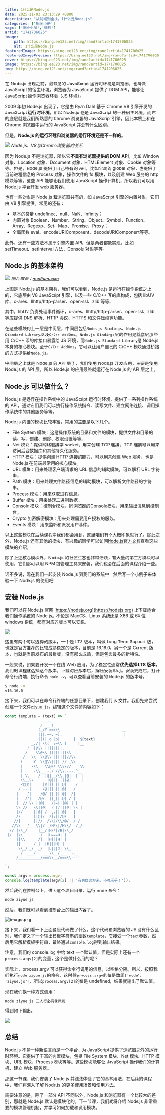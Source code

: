 ```yaml
---
title: 1什么是Node.js
date: 2025-11-03 23:13:29 +0800
description: "从前端到全栈，1什么是Node.js"
categories: ['掘金小册']
tags: ['掘金小册','课程']
artid: "1741706025"
image:
    path: https://bing.ee123.net/img/rand?artid=1741706025
    alt: 1什么是Node.js
featuredImage: https://bing.ee123.net/img/rand?artid=1741706025
featuredImagePreview: https://bing.ee123.net/img/rand?artid=1741706025
cover: https://bing.ee123.net/img/rand?artid=1741706025
image: https://bing.ee123.net/img/rand?artid=1741706025
img: https://bing.ee123.net/img/rand?artid=1741706025
---
```


在 Node.js 出现之前，最常见的 JavaScript 运行时环境是浏览器，也叫做 JavaScript 的宿主环境。浏览器为 JavaScript 提供了 DOM API，能够让 JavaScript 操作浏览器环境（JS 环境）。

2009 年初 Node.js 出现了，它是由 Ryan Dahl 基于 Chrome V8 引擎开发的 JavaScript **运行时环境**，所以 Node.js 也是 JavaScript  的一种宿主环境。而它的底层就是我们所熟悉的 Chrome 浏览器的 JavaScript 引擎，因此本质上和在 Chrome 浏览器中运行的 JavaScript 并没有什么区别。

但是，**Node.js 的运行环境和浏览器的运行环境还是不一样的**。

![](https://p.ssl.qhimg.com/t01072a67f1315ec168.jpg)
_Node.js、V8与Chrome浏览器的关系_

因为 Node.js 不是浏览器，所以它**不具有浏览器提供的 DOM API**，比如 Window 对象、Location 对象、Document 对象、HTMLElement 对象、Cookie 对象等等。但是，Node.js 提供了自己特有的 API，比如全局的 global 对象，也提供了当前进程信息的 Process 对象，操作文件的 fs 模块，以及创建 Web 服务的 http 模块等等。这些 API 能够让我们使用 JavaScript 操作计算机，所以我们可以用 Node.js 平台开发 web 服务器。

也有一些对象是 Node.js 和浏览器共有的，如 JavaScript 引擎的内置对象，它们由 V8 引擎提供。常见的还有：
- 基本的常量 undefined、null、NaN、Infinity；
- 内置对象 Boolean、Number、String、Object、Symbol、Function、Array、Regexp、Set、Map、Promise、Proxy；
- 全局函数 eval、encodeURIComponent、decodeURIComponent等等。

此外，还有一些方法不属于引擎内置 API，但是两者都能实现，比如 setTimeout、setInterval 方法，Console 对象等等。

## Node.js 的基本架构

![](https://p.ssl.qhimg.com/t01bdaf1234dcdbef5c.jpg)
_图片来源：[medium.com](https://medium.com/@chathuranga94/nodejs-architecture-concurrency-model-f71da5f53d1d)_

上图是 Node.js 的基本架构，我们可以看到，Node.js 是运行在操作系统之上的，它底层由 V8 JavaScript 引擎，以及一些 C/C++ 写的库构成，包括 libUV 库、c-ares、llhttp/http-parser、open-ssl、zlib 等等。

其中，libUV 负责处理事件循环，c-ares、llhttp/http-parser、open-ssl、zlib 等库提供 DNS 解析、HTTP 协议、HTTPS 和文件压缩等功能。

在这些模块的上一层是中间层，中间层包括`Node.js Bindings`、`Node.js Standard Library`以及`C/C++ AddOns`。`Node.js Bindings`层的作用是将底层那些用 C/C++ 写的库接口暴露给 JS 环境，而`Node.js Standard Library`是 Node.js 本身的核心模块。至于`C/C++ AddOns`，它可以让用户自己的 C/C++ 模块通过桥接的方式提供给`Node.js`。

中间层之上就是 Node.js 的 API 层了，我们使用 Node.js 开发应用，主要是使用 Node.js 的 API 层，所以 Node.js 的应用最终就运行在 Node.js 的 API 层之上。

## Node.js 可以做什么？

Node.js 是运行在操作系统中的 JavaScript 运行时环境，提供了一系列操作系统的 API，通过它们我们可以执行操作系统指令、读写文件、建立网络连接、调用操作系统中的其他服务等等。

Node.js 内置的模块比较丰富，常用的主要是以下几个。

- File System 模块：这是操作系统的目录和文件的模块，提供文件和目录的读、写、创建、删除、权限设置等等。
- Net 模块：提供网络套接字 socket，用来创建 TCP 连接，TCP 连接可以用来访问后台数据库和其他持久化服务。
- HTTP 模块：提供创建 HTTP 连接的能力，可以用来创建 Web 服务，也是 Node.js 在前端最常用的核心模块。
- URL 模块：用来处理客户端请求的 URL 信息的辅助模块，可以解析 URL 字符串。
- Path 模块：用来处理文件路径信息的辅助模块，可以解析文件路径的字符串。
- Process 模块：用来获取进程信息。
- Buffer 模块：用来处理二进制数据。
- Console 模块：控制台模块，同浏览器的Console模块，用来输出信息到控制台。
- Crypto 加密解密模块：用来处理需要用户授权的服务。
- Events 模块：用来监听和派发用户事件。

以上这些模块在后续课程中我们都会用到，这里咱们有个大概印象就行了。除此之外，Node.js 还有其他的模块，有兴趣的同学可以访问[Node.js官方文档](https://nodejs.org/dist/latest-v6.x/docs/api/http.html)查看这些模块的介绍。

除了上述核心模块外，Node.js 的社区生态也非常活跃，有大量的第三方模块可以使用，它们都可以用 NPM 包管理工具来安装，我们也会在后面的课程介绍一些。

话不多说，现在我们一起安装 Node.js 到我们的系统中，然后写一个小例子来体验一下 Node.js 的使用吧!

## 安装 Node.js

我们可以在 Node.js 官网 [https://nodejs.org](https://nodejs.org) 上下载适合我们操作系统的 Node.js。不论是 MacOS、Linux 系统还是 X86 或 64 位 windows 系统，都有对应的版本可以安装。

![](https://p1-juejin.byteimg.com/tos-cn-i-k3u1fbpfcp/b3b9879db87845c59370b3734b6dcf13~tplv-k3u1fbpfcp-watermark.image?)

这里有两个可以选择的版本，一个是 LTS 版本，叫做 Long Term Support 版，也就是官方推荐的比较成熟稳定的版本，目前是 16.16.0。另一个是 Current 版本，也就是当前发布的最新版，没有那么成熟，但是包含最多的新特性。

一般来说，如果要开发一个在线 Web 应用，为了稳定性通常**优先选择 LTS 版本**，我们的课程就选择这个版本。下载对应版本后，解压安装即可。安装完成后，打开命令行终端，执行命令 `node -v`，可以查看当前安装的 Node.js 的版本号。

```bash
$ node -v
v16.16.0
```

接下来，我们可以在命令行终端的任意目录下，创建我们 js 文件。我们先来尝试创建一个文件`ziyue.js`。编辑这个文件的内容如下：

```js
const template = (text) => `
                 __._                                   
                / ___)_                                 
               (_/Y ===\\                            __ 
               |||.==. =).                            | 
               |((| o |p|      |  ${text}
            _./| \\(  /=\\ )     |__                    
          /  |@\\ ||||||||.                             
         /    \\@\\ ||||||||\\                          
        /   \\  \\@\\ ||||||//\\                        
       (     Y  \\@\\|||| // _\\                        
       |    -\\   \\@\\ \\\\//    \\                    
       |     -\\__.-./ //\\.---.^__                        
       | \\    /  |@|__/\\_|@|  |  |                         
       \\__\\      |@||| |||@|     |                    
       <@@@|     |@||| |||@|    /                       
      / ---|     /@||| |||@|   /                                 
     |    /|    /@/ || |||@|  /|                        
     |   //|   /@/  ||_|||@| / |                        
     |  // \\ ||@|   /|=|||@| | |                       
     \\ //   \\||@|  / |/|||@| \\ |                     
     |//     ||@| /  ,/|||@|   |                        
     //      ||@|/  /|/||/@/   |                        
    //|   ,  ||//  /\\|/\\/@/  / /                      
   //\\   /   \\|/  /H\\|/H\\/  /_/                     
  // |\\_/     |__/|H\\|/H|\\_/                         
 |/  |\\        /  |H===H| |                            
     ||\\      /|  |H|||H| |                            
     ||______/ |  |H|||H| |                             
      \\_/ _/  _/  |L|||J| \\_                          
      _/  ___/   ___\\__/___ '-._                       
     /__________/===\\__/===\\---'                      
                                                        
`;

const argv = process.argv;
console.log(template(argv[2] || '有朋自远方来，不亦乐乎！'));
```

然后我们在控制台上，进入这个项目目录，运行 node 命令：

```bash
node ziyue.js
```

然后，我们就可以看到控制台上的输出内容了。

![image.png](https://p9-juejin.byteimg.com/tos-cn-i-k3u1fbpfcp/ff3f026cebf8494780cc9ef421c041ee~tplv-k3u1fbpfcp-watermark.image?)

接下来，我们看一下上面这段代码做了什么。这个代码和浏览器的 JS 没有什么区别，我们定义了一个输出模板字符串的函数`template`，它接受一个`text`参数，然后用它解析模板字符串，最终通过`console.log`得到输出结果。

注意，我们的 console.log 中给 text 一个默认值，但是实际上还有一个`process.argv[2]`的变量，这个是做什么用的呢？

实际上，process.argv 可以获得命令行调用的信息，以空格分隔。所以，按照我们执行`node ziyue.js`的命令，这时候`process.argv`的值是数组`['node', 'ziyue.js']`，所以`process.argv[2]`的值是 undefined，结果就输出了默认值。

现在我们换一种方式调用：

```bash
node ziyue.js 三人行必有我师焉
```

得到如下输出。

![](https://p5.ssl.qhimg.com/t01b91ef85b28178989.jpg)

## 总结

Node.js 不是一种新语言而是一个平台，为 JavaScript 提供了浏览器之外的运行时环境。它提供了丰富的内置模块，包括 File System 模块、Net 模块、HTTP 模块、URL 模块、Process 模块等等。这些模块能够让 JavaScript 操作我们的计算机，建立 Web 服务器。

那这一节课，我们安装了 Node.js 并浅浅体验了它的基本用法，在后续的课程中，我们将深入了解 Node.js 的更多使用场景和使用方法。

需要注意的是，除了一部分 API 不同以外，Node.js 和浏览器有一个比较大的差别，那就是 Node.js 默认是模块化的。下一节课，我们就将介绍 Node.js 非常重要的模块管理机制，并学习如何加载和调用模块。
